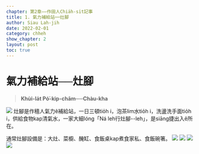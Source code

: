 ```yaml
---
chapter: 第2章——作田人Chia̍h-si̍t記事
title: 1. 氣力補給站──灶腳
author: Siau Lah-jih
date: 2022-02-01
category: chheh
show_chapter: 2
layout: post
toc: true
---
```


# 氣力補給站──灶腳
> **Khùi-la̍t Pó͘-kip-chām──Chàu-kha**

![](../too5/09/9-0-1.灶跤.jpg)
灶腳是作穡人氣力ê補給站，一日三頓tio̍h i，泡茶lim水tio̍h i，洗盪洗手面tio̍h i，供給食物kap清氣水，一家大細lóng「Ná leh行灶腳--leh」，是siāng捷出入ê所在。

通常灶腳設備是：大灶、菜櫥、醃缸、食飯桌kap煮食家私、食飯碗箸。
![](../too5/09/9-0-2.灶跤料理檯.jpg)
![](../too5/09/9-0-3.灶跤料理台.jpg)
![](../too5/09/9-0-4.灶.jpg)
![](../too5/09/9-0-5.食飯桌.jpg)
